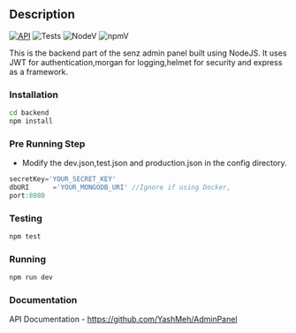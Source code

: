 ## Description
[![API](https://img.shields.io/badge/API-documentation-success.svg?style=for-the-badge&logo=appveyor)](https://senzadmin.herokuapp.com/apidoc/) ![Tests](https://img.shields.io/badge/tests-6%20passing-red.svg) ![NodeV](https://img.shields.io/badge/node-v11.8.0-brightgreen.svg) ![npmV](https://img.shields.io/badge/npm-6.8.0-brightgreen.svg)

This is the backend part of the senz admin panel built using NodeJS.
It uses JWT for authentication,morgan for logging,helmet for security and express as a framework.

### Installation

```bash
cd backend
npm install
```
### Pre Running Step

- Modify the dev.json,test.json and production.json in the config directory.

```javascript
secretKey='YOUR_SECRET_KEY'
dbURI      ='YOUR_MONGODB_URI' //Ignore if using Docker,
port:8080
```

### Testing

```bash
npm test
```

### Running

```bash
npm run dev
```

### Documentation
API Documentation - https://github.com/YashMeh/AdminPanel
